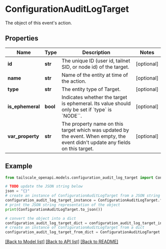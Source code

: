 # ConfigurationAuditLogTarget

The object of this event's action.

## Properties

Name | Type | Description | Notes
------------ | ------------- | ------------- | -------------
**id** | **str** | The unique ID (user id, tailnet SID, or node id) of the target. | [optional] 
**name** | **str** | Name of the entity at time of the action. | [optional] 
**type** | **str** | The entity type of Target. | [optional] 
**is_ephemeral** | **bool** | Indicates whether the target is ephemeral. Its value should only be set if &#x60;type&#x60; is &#x60;NODE&#x60;&#x60;. | [optional] 
**var_property** | **str** | The property name on this target which was updated by the event. When empty, the event didn&#39;t update any fields on this target. | [optional] 

## Example

```python
from tailscale_openapi.models.configuration_audit_log_target import ConfigurationAuditLogTarget

# TODO update the JSON string below
json = "{}"
# create an instance of ConfigurationAuditLogTarget from a JSON string
configuration_audit_log_target_instance = ConfigurationAuditLogTarget.from_json(json)
# print the JSON string representation of the object
print(ConfigurationAuditLogTarget.to_json())

# convert the object into a dict
configuration_audit_log_target_dict = configuration_audit_log_target_instance.to_dict()
# create an instance of ConfigurationAuditLogTarget from a dict
configuration_audit_log_target_from_dict = ConfigurationAuditLogTarget.from_dict(configuration_audit_log_target_dict)
```
[[Back to Model list]](../README.md#documentation-for-models) [[Back to API list]](../README.md#documentation-for-api-endpoints) [[Back to README]](../README.md)


